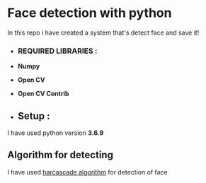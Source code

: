 # Face detection with python
In this repo i have created a system that's detect face and save it! 
- ### REQUIRED LIBRARIES :
- **Numpy**
- **Open CV**
- **Open CV Contrib**

- ## Setup :
I have used python version **3.6.9**
 ## Algorithm for detecting
 I have used [harcascade algorithm](https://github.com/opencv/opencv/tree/master/data/haarcascades) for detection of face
